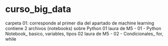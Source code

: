 # curso_big_data
carpeta 01: corresponde al primer dia del apartado de machine learning
contiene 2 archivos (notebooks) sobre Python
01 laura de M5 - 01 - Python Notebook_ basico, variables, tipos
02 laura de M5 - 02 - Condicionales_ for, while
